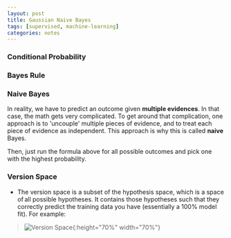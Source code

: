 ```yaml
---
layout: post
title: Gaussian Naive Bayes
tags: [supervised, machine-learning]
categories: notes
---
```



### Conditional Probability
 
### Bayes Rule
### Naive Bayes 
In reality, we have to predict an outcome given **multiple evidences**. In that case, the math gets very complicated. To get around that complication, one approach is to 'uncouple' multiple pieces of evidence, and to treat each piece of evidence as independent. This approach is why this is called **naive** Bayes.

Then, just run the formula above for all possible outcomes and pick one with the highest probability.



### Version Space

* The version space is a subset of the hypothesis space, which is a space of all possible hypotheses. It contains those hypotheses such that they correctly predict the training data you have (essentially a 100% model fit). For example:
> ![Version Space](https://github.com/antnh6/udacity-machine-learning/blob/master/supervised/gaussian-naive-bayes/version-space.png?raw=true){:height="70%" width="70%"}

